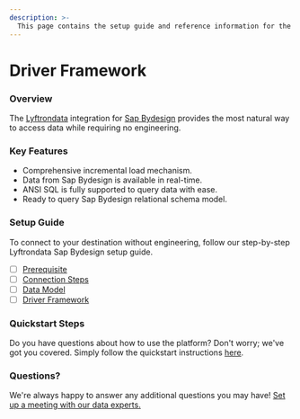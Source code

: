 ```yaml
---
description: >-
  This page contains the setup guide and reference information for the Sap Bydesign source connector.
---
```


# Driver Framework

### Overview

The [Lyftrondata](https://www.lyftrondata.com/) integration for [Sap Bydesign](None) provides the most natural way to access data while requiring no engineering.

### Key Features

* Comprehensive incremental load mechanism.
* Data from Sap Bydesign is available in real-time.&#x20;
* ANSI SQL is fully supported to query data with ease.
* Ready to query Sap Bydesign relational schema model.

### Setup Guide

To connect to your destination without engineering, follow our step-by-step Lyftrondata Sap Bydesign setup guide.

* [ ] [Prerequisite](../prerequisite.md)
* [ ] [Connection Steps](../connection-steps.md)
* [ ] [Data Model](../data-model/erd.md)
* [ ] [Driver Framework](../driver-framework/)

### Quickstart Steps

Do you have questions about how to use the platform? Don't worry; we've got you covered. Simply follow the quickstart instructions [here](../driver-framework/README.md).

### Questions? <a href="#questions" id="questions"></a>

We're always happy to answer any additional questions you may have! [Set up a meeting with our data experts.](https://www.lyftrondata.com/book-a-meeting/)


